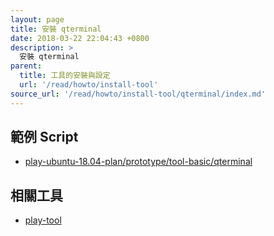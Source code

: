 ```yaml
---
layout: page
title: 安裝 qterminal
date: 2018-03-22 22:04:43 +0800
description: >
  安裝 qterminal
parent:
  title: 工具的安裝與設定
  url: '/read/howto/install-tool'
source_url: '/read/howto/install-tool/qterminal/index.md'
---
```



## 範例 Script

* [play-ubuntu-18.04-plan/prototype/tool-basic/qterminal](https://github.com/samwhelp/play-ubuntu-18.04-plan/tree/master/prototype/tool-basic/qterminal)


## 相關工具

* [play-tool](https://github.com/samwhelp/play-ubuntu-18.04-plan/tree/master/plan/tool-full/play-tool)
